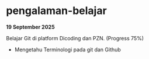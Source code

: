 # pengalaman-belajar

**19 September 2025**

Belajar Git di platform Dicoding dan PZN. (Progress 75%)
* Mengetahu Terminologi pada git dan Github
